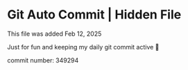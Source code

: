# Git Auto Commit | Hidden File

This file was added Feb 12, 2025

Just for fun and keeping my daily git commit active 🤪

commit number: 349294
